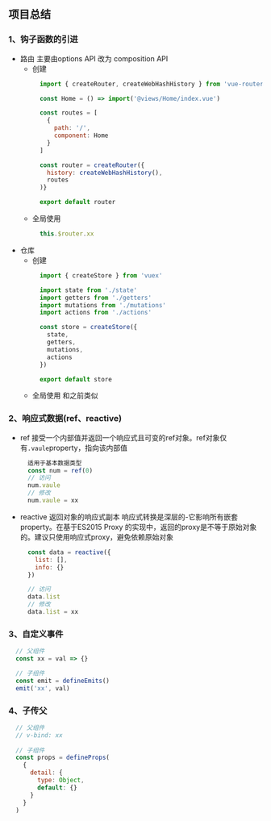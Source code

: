 ## 项目总结

### 1、钩子函数的引进
* 路由
主要由options API 改为 composition API  
  + 创建
    ```js
      import { createRouter, createWebHashHistory } from 'vue-router'

      const Home = () => import('@views/Home/index.vue')

      const routes = [
        {
          path: '/',
          component: Home
        }
      ]

      const router = createRouter({
        history: createWebHashHistory(),
        routes
      )}

      export default router
    ```
  + 全局使用
    ```js
      this.$router.xx
    ```
* 仓库
  + 创建
    ```js
      import { createStore } from 'vuex'

      import state from './state'
      import getters from './getters'
      import mutations from './mutations'
      import actions from './actions'

      const store = createStore({
        state,
        getters,
        mutations,
        actions
      })

      export default store
    ```
  + 全局使用
    和之前类似

### 2、响应式数据(ref、reactive)
* ref
  接受一个内部值并返回一个响应式且可变的ref对象。ref对象仅有`.vaule`property，指向该内部值
  ```js
    适用于基本数据类型
    const num = ref(0)
    // 访问
    num.vaule
    // 修改
    num.vaule = xx
  ```
* reactive 返回对象的响应式副本
  响应式转换是深层的-它影响所有嵌套property。在基于ES2015 Proxy 的实现中，返回的proxy是不等于原始对象的。建议只使用响应式proxy，避免依赖原始对象
  ```js
    const data = reactive({
      list: [],
      info: {}
    })

    // 访问
    data.list
    // 修改
    data.list = xx
  ```

### 3、自定义事件
```js
  // 父组件
  const xx = val => {}

  // 子组件
  const emit = defineEmits()
  emit('xx', val)
```

### 4、子传父
```js
  // 父组件
  // v-bind: xx
  
  // 子组件
  const props = defineProps(
    {
      detail: {
        type: Object,
        default: {}
      }
    }
  )
```